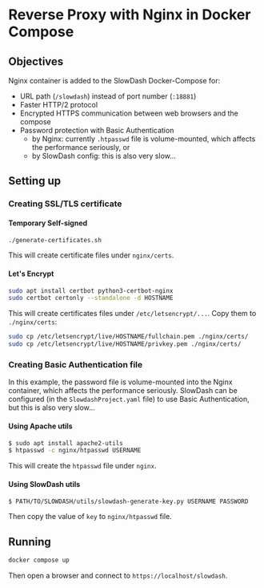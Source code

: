 
# Reverse Proxy with Nginx in Docker Compose

## Objectives
Nginx container is added to the SlowDash Docker-Compose for:

- URL path (`/slowdash`) instead of port number (`:18881`)
- Faster HTTP/2 protocol
- Encrypted HTTPS communication between web browsers and the compose
- Password protection with Basic Authentication
  - by Nginx: currently `.htpasswd` file is volume-mounted, which affects the performance seriously, or
  - by SlowDash config: this is also very slow...


## Setting up
### Creating SSL/TLS certificate
#### Temporary Self-signed
```bash
./generate-certificates.sh
```

This will create certificate files under `nginx/certs`.

#### Let's Encrypt
```bash
sudo apt install certbot python3-certbot-nginx
sudo certbot certonly --standalone -d HOSTNAME
```
This will create certificates files under `/etc/letsencrypt/...`. Copy them to `./nginx/certs`:
```bash
sudo cp /etc/letsencrypt/live/HOSTNAME/fullchain.pem ./nginx/certs/
sudo cp /etc/letsencrypt/live/HOSTNAME/privkey.pem ./nginx/certs/
```


### Creating Basic Authentication file
In this example, the password file is volume-mounted into the Nginx container, which affects the performance seriously. SlowDash can be configured (in the `SlowdashProject.yaml` file) to use Basic Authentication, but this is also very slow...

#### Using Apache utils
```bash
$ sudo apt install apache2-utils
$ htpasswd -c nginx/htpasswd USERNAME
```

This will create the `htpasswd` file under `nginx`.

#### Using SlowDash utils
```bash
$ PATH/TO/SLOWDASH/utils/slowdash-generate-key.py USERNAME PASSWORD
```

Then copy the value of `key` to `nginx/htpasswd` file.


## Running
```bash
docker compose up
```

Then open a browser and connect to `https://localhost/slowdash`.

